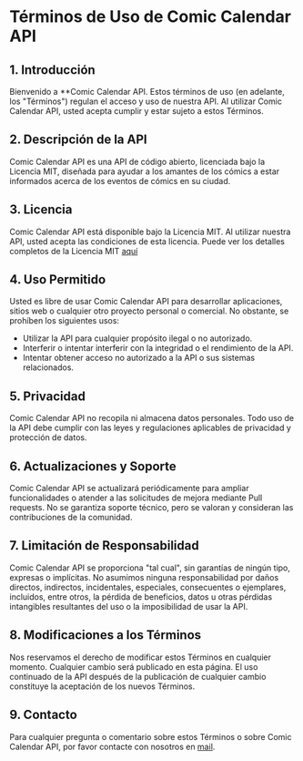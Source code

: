 # Términos de Uso de Comic Calendar API

## 1. Introducción

Bienvenido a **Comic Calendar API. Estos términos de uso (en adelante, los "Términos") regulan el acceso y uso de nuestra API. Al utilizar Comic Calendar API, usted acepta cumplir y estar sujeto a estos Términos.

## 2. Descripción de la API

Comic Calendar API es una API de código abierto, licenciada bajo la Licencia MIT, diseñada para ayudar a los amantes de los cómics a estar informados acerca de los eventos de cómics en su ciudad.

## 3. Licencia

Comic Calendar API está disponible bajo la Licencia MIT. Al utilizar nuestra API, usted acepta las condiciones de esta licencia. Puede ver los detalles completos de la Licencia MIT [aquí](https://opensource.org/licenses/MIT)

## 4. Uso Permitido

Usted es libre de usar Comic Calendar API para desarrollar aplicaciones, sitios web o cualquier otro proyecto personal o comercial. No obstante, se prohíben los siguientes usos:

- Utilizar la API para cualquier propósito ilegal o no autorizado.
- Interferir o intentar interferir con la integridad o el rendimiento de la API.
- Intentar obtener acceso no autorizado a la API o sus sistemas relacionados.

## 5. Privacidad

Comic Calendar API no recopila ni almacena datos personales. Todo uso de la API debe cumplir con las leyes y regulaciones aplicables de privacidad y protección de datos.

## 6. Actualizaciones y Soporte

Comic Calendar API se actualizará periódicamente para ampliar funcionalidades o atender a las solicitudes de mejora mediante Pull requests. No se garantiza soporte técnico, pero se valoran y consideran las contribuciones de la comunidad.

## 7. Limitación de Responsabilidad

Comic Calendar API se proporciona "tal cual", sin garantías de ningún tipo, expresas o implícitas. No asumimos ninguna responsabilidad por daños directos, indirectos, incidentales, especiales, consecuentes o ejemplares, incluidos, entre otros, la pérdida de beneficios, datos u otras pérdidas intangibles resultantes del uso o la imposibilidad de usar la API.

## 8. Modificaciones a los Términos

Nos reservamos el derecho de modificar estos Términos en cualquier momento. Cualquier cambio será publicado en esta página. El uso continuado de la API después de la publicación de cualquier cambio constituye la aceptación de los nuevos Términos.

## 9. Contacto

Para cualquier pregunta o comentario sobre estos Términos o sobre Comic Calendar API, por favor contacte con nosotros en [mail](mailto:alambra.manolo@gmail.com).
